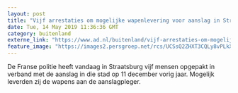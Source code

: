 ```yaml
---
layout: post
title: "Vijf arrestaties om mogelijke wapenlevering voor aanslag in Straatsburg"
date: Tue, 14 May 2019 11:36:36 GMT
category: buitenland
externe_link: "https://www.ad.nl/buitenland/vijf-arrestaties-om-mogelijke-wapenlevering-voor-aanslag-in-straatsburg~a5222d32/"
feature_image: "https://images2.persgroep.net/rcs/UCSsQ2ZHXT3CQLy8vPLkXPNsnh0/diocontent/137907060/_fitwidth/400/?appId=21791a8992982cd8da851550a453bd7f&quality=0.7"
---
```


De Franse politie heeft vandaag in Straatsburg vijf mensen opgepakt in verband met de aanslag in die stad op 11 december vorig jaar. Mogelijk leverden zij de wapens aan de aanslagpleger.
